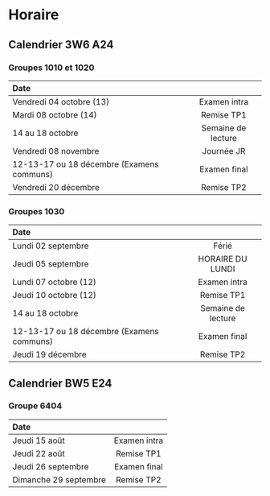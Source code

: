 # Horaire

## Calendrier 3W6 A24
### Groupes 1010 et 1020
| Date |          |
| :--------------- |:---------------:|
| Vendredi 04 octobre (13) | Examen intra |
| Mardi 08 octobre (14) | Remise TP1 |
| 14 au 18 octobre | Semaine de lecture |
| Vendredi 08 novembre | Journée JR |
| 12-13-17 ou 18 décembre (Examens communs) |Examen final|
| Vendredi 20 décembre | Remise TP2 |

### Groupes 1030
| Date |          |
| :--------------- |:---------------:|
| Lundi 02 septembre | Férié |
| Jeudi 05 septembre | HORAIRE DU LUNDI |
| Lundi 07 octobre (12) | Examen intra |
| Jeudi 10 octobre (12) | Remise TP1 |
|  14 au 18 octobre | Semaine de lecture |
| 12-13-17 ou 18 décembre (Examens communs) |Examen final|
| Jeudi 19 décembre | Remise TP2 |

## Calendrier BW5 E24
### Groupe 6404
| Date |          |
| :--------------- |:---------------:|
| Jeudi 15 août | Examen intra |
| Jeudi 22 août | Remise TP1 |
| Jeudi 26 septembre | Examen final |
| Dimanche 29 septembre | Remise TP2 |